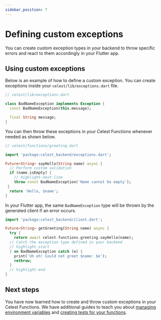 ```yaml
---
sidebar_position: 7
---
```


# Defining custom exceptions

You can create custom exception types in your backend to throw specific errors and react to them accordingly in your Flutter app.

## Using custom exceptions

Below is an example of how to define a custom exception. You can create exceptions inside your `celest/lib/exceptions.dart` file.

```dart
// celest/lib/exceptions.dart

class BadNameException implements Exception {
  const BadNameException(this.message);

  final String message;
}
```

You can then throw these exceptions in your Celest Functions whenever needed as shown below.

```dart
// celest/functions/greeting.dart

import 'package:celest_backend/exceptions.dart';

Future<String> sayHello(String name) async {
  // Perform custom validation
  if (name.isEmpty) {
    // highlight-next-line
    throw const BadNameException('Name cannot be empty');
 }
  return 'Hello, $name';
}
```

In your Flutter app, the same `BadNameException` type will be thrown by the generated client if an error occurs.

```dart
import 'package:celest_backend/client.dart';

Future<String> getGreeting(String name) async {
  try {
    return await celest.functions.greeting.sayHello(name);
  // Catch the exception type defined in your backend
  // highlight-start
  } on BadNameException catch (e) {
    print('Uh oh! Could not greet $name: $e');
    rethrow;
  }
  // highlight-end
}
```

## Next steps

You have now learned how to create and throw custom exceptions in your Celest Functions. We have additional guides to teach you about [managing environment variables](/docs/functions/env-variables.md) and [creating tests for your functions](/docs/functions/testing.md).
